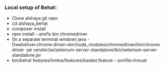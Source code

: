 ### Local setup of Behat:
  * Clone alshaya git repo
  * cd alshaya_behat
  * composer install
  * npm install --prefix bin chromedriver
  * (In a separate terminal window) java -Dwebdriver.chrome.driver=bin/node_modules/chromedriver/bin/chromedriver -jar vendor/se/selenium-server-standalone/bin/selenium-server-standalone.jar
  * bin/behat features/hmkw/features/basket.feature --profile=hmuat